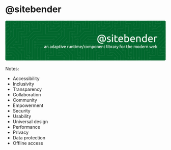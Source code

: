 # @sitebender

![Header](./github-sitebender-banner.png)

Notes:

- Accessibility
- Inclusivity
- Transparency
- Collaboration
- Community
- Empowerment
- Security
- Usability
- Universal design
- Performance
- Privacy
- Data protection
- Offline access
